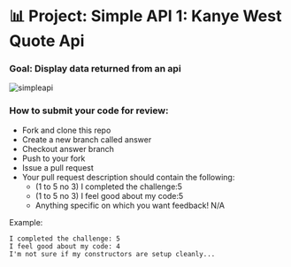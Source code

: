 # 📊 Project: Simple API 1: Kanye West Quote Api

### Goal: Display data returned from an api
![simpleapi](https://user-images.githubusercontent.com/102538933/173145510-63164ffa-9b54-488e-a403-2aba4a4a4ff3.jpeg)

### How to submit your code for review:

- Fork and clone this repo
- Create a new branch called answer
- Checkout answer branch
- Push to your fork
- Issue a pull request
- Your pull request description should contain the following:
  - (1 to 5 no 3) I completed the challenge:5
  - (1 to 5 no 3) I feel good about my code:5
  - Anything specific on which you want feedback! N/A 

Example:
```
I completed the challenge: 5
I feel good about my code: 4
I'm not sure if my constructors are setup cleanly...
```
